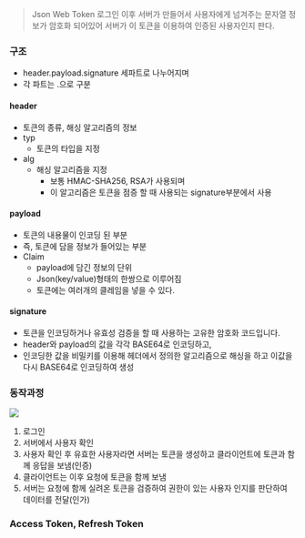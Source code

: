 >Json Web Token
>로그인 이후 서버가 만들어서 사용자에게 넘겨주는 문자열
>정보가 암호화 되어있어 서버가 이 토큰을 이용하여 인증된 사용자인지 판다.

### 구조
- header.payload.signature 세파트로 나누어지며
- 각 파트는 .으로 구분
#### header
- 토큰의 종류, 해싱 알고리즘의 정보 
- typ
	- 토큰의 타입을 지정
- alg
	- 해싱 알고리즘을 지정
		- 보통 HMAC-SHA256, RSA가 사용되며
		- 이 알고리즘은 토큰을 점증 할 때 사용되는 signature부분에서 사용
#### payload
- 토큰의 내용물이 인코딩 된 부분
- 즉, 토큰에 담을 정보가 들어있는 부분
- Claim
	- payload에 담긴 정보의 단위
	- Json(key/value)형태의 한쌍으로 이루어짐
	- 토큰에는 여러개의 클레임을 넣을 수 있다.
#### signature
- 토큰을 인코딩하거나 유효성 검증을 할 때 사용하는 고유한 암호화 코드입니다.
- header와 payload의 값을 각각 BASE64로 인코딩하고,
- 인코딩한 값을 비밀키를 이용해 헤더에서 정의한 알고리즘으로 해싱을 하고 이값을 다시 BASE64로 인코딩하여 생성

### 동작과정
![](https://blog.kakaocdn.net/dn/HhvXU/btrANTZMIDa/JIE25wh9u95GLdyNSBbA2K/img.png)
1. 로그인 
2. 서버에서 사용자 확인
3. 사용자 확인 후 유효한 사용자라면 서버는 토큰을 생성하고 클라이언트에 토큰과 함께 응답을 보냄(인증)
4. 클라이언트는 이후 요청에 토큰을 함께 보냄
5. 서버는 요청에 함께 실려온 토큰을 검증하여 권한이 있는 사용자 인지를 판단하여 데이터를 전달(인가)
### Access Token, Refresh Token
